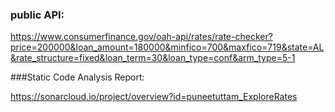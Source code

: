 ### public API: 

  https://www.consumerfinance.gov/oah-api/rates/rate-checker?price=200000&loan_amount=180000&minfico=700&maxfico=719&state=AL&rate_structure=fixed&loan_term=30&loan_type=conf&arm_type=5-1


###Static Code Analysis Report: 

  https://sonarcloud.io/project/overview?id=puneetuttam_ExploreRates

